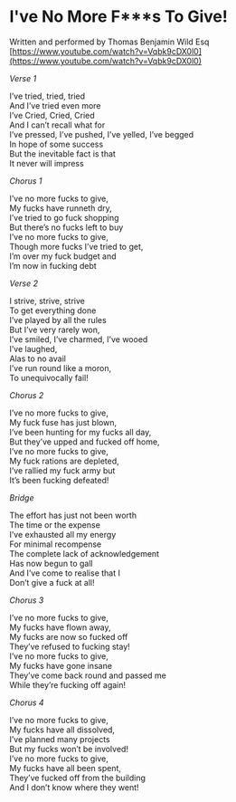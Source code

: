 # I've No More F***s To Give!
Written and performed by Thomas Benjamin Wild Esq  
[https://www.youtube.com/watch?v=Vqbk9cDX0l0](https://www.youtube.com/watch?v=Vqbk9cDX0l0)

_Verse 1_

I’ve tried, tried, tried  
And I’ve tried even more  
I’ve Cried, Cried, Cried  
And I can’t recall what for  
I’ve pressed, I’ve pushed, I’ve yelled, I’ve begged  
In hope of some success  
But the inevitable fact is that  
It never will impress  

_Chorus 1_

I’ve no more fucks to give,  
My fucks have runneth dry,  
I’ve tried to go fuck shopping  
But there’s no fucks left to buy  
I’ve no more fucks to give,  
Though more fucks I’ve tried to get,  
I’m over my fuck budget and  
I’m now in fucking debt  

_Verse 2_

I strive, strive, strive  
To get everything done  
I’ve played by all the rules  
But I’ve very rarely won,  
I’ve smiled, I’ve charmed, I’ve wooed  
I’ve laughed,  
Alas to no avail  
I’ve run round like a moron,  
To unequivocally fail!  

_Chorus 2_

I’ve no more fucks to give,  
My fuck fuse has just blown,  
I’ve been hunting for my fucks all day,  
But they’ve upped and fucked off home,  
I’ve no more fucks to give,  
My fuck rations are depleted,  
I’ve rallied my fuck army but  
It’s been fucking defeated!  

_Bridge_

The effort has just not been worth  
The time or the expense  
I’ve exhausted all my energy  
For minimal recompense  
The complete lack of acknowledgement  
Has now begun to gall  
And I’ve come to realise that I  
Don’t give a fuck at all!  

_Chorus 3_

I’ve no more fucks to give,  
My fucks have flown away,  
My fucks are now so fucked off  
They’ve refused to fucking stay!  
I’ve no more fucks to give,  
My fucks have gone insane  
They’ve come back round and passed me  
While they’re fucking off again!  

_Chorus 4_

I’ve no more fucks to give,  
My fucks have all dissolved,  
I’ve planned many projects  
But my fucks won’t be involved!  
I’ve no more fucks to give,  
My fucks have all been spent,  
They’ve fucked off from the building  
And I don’t know where they went!  
